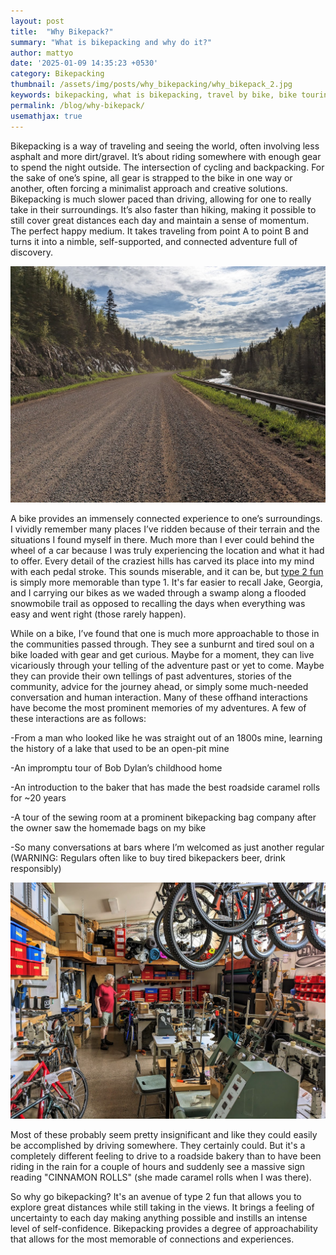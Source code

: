 ```yaml
---
layout: post
title:  "Why Bikepack?"
summary: "What is bikepacking and why do it?"
author: mattyo
date: '2025-01-09 14:35:23 +0530'
category: Bikepacking
thumbnail: /assets/img/posts/why_bikepacking/why_bikepack_2.jpg
keywords: bikepacking, what is bikepacking, travel by bike, bike touring
permalink: /blog/why-bikepack/
usemathjax: true
---
```


  Bikepacking is a way of traveling and seeing the world, often involving less asphalt and more dirt/gravel. It’s about riding somewhere with enough gear to spend the night outside. The intersection of cycling and backpacking. For the sake of one’s spine, all gear is strapped to the bike in one way or another, often forcing a minimalist approach and creative solutions. Bikepacking is much slower paced than driving, allowing for one to really take in their surroundings. It’s also faster than hiking, making it possible to still cover great distances each day and maintain a sense of momentum. The perfect happy medium. It takes traveling from point A to point B and turns it into a nimble, self-supported, and connected adventure full of discovery. 

  ![image info](/assets/img/posts/why_bikepacking/why_bikepack_1.jpg)

  A bike provides an immensely connected experience to one’s surroundings. I vividly remember many places I’ve ridden because of their terrain and the situations I found myself in there. Much more than I ever could behind the wheel of a car because I was truly experiencing the location and what it had to offer. Every detail of the craziest hills has carved its place into my mind with each pedal stroke. This sounds miserable, and it can be, but [type 2 fun](https://www.rei.com/blog/climb/fun-scale) is simply more memorable than type 1. It's far easier to recall Jake, Georgia, and I carrying our bikes as we waded through a swamp along a flooded snowmobile trail as opposed to recalling the days when everything was easy and went right (those rarely happen). 
  
  While on a bike, I’ve found that one is much more approachable to those in the communities passed through. They see a sunburnt and tired soul on a bike loaded with gear and get curious. Maybe for a moment, they can live vicariously through your telling of the adventure past or yet to come. Maybe they can provide their own tellings of past adventures, stories of the community, advice for the journey ahead, or simply some much-needed conversation and human interaction. Many of these offhand interactions have become the most prominent memories of my adventures. A few of these interactions are as follows:

  -From a man who looked like he was straight out of an 1800s mine, learning the history of a lake that used to be an open-pit mine
  
  -An impromptu tour of Bob Dylan’s childhood home
  
  -An introduction to the baker that has made the best roadside caramel rolls for ~20 years 
  
  -A tour of the sewing room at a prominent bikepacking bag company after the owner saw the homemade bags on my bike
  
  -So many conversations at bars where I’m welcomed as just another regular (WARNING: Regulars often like to buy tired          bikepackers beer, drink responsibly)

![image info](/assets/img/posts/why_bikepacking/cedaro.jpg)
  
Most of these probably seem pretty insignificant and like they could easily be accomplished by driving somewhere. They certainly could. But it's a completely different feeling to drive to a roadside bakery than to have been riding in the rain for a couple of hours and suddenly see a massive sign reading "CINNAMON ROLLS" (she made caramel rolls when I was there). 

So why go bikepacking? It's an avenue of type 2 fun that allows you to explore great distances while still taking in the views. It brings a feeling of uncertainty to each day making anything possible and instills an intense level of self-confidence. Bikepacking provides a degree of approachability that allows for the most memorable of connections and experiences. 


